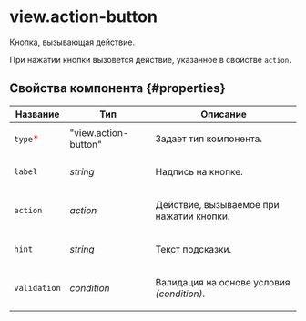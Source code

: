 # view.action-button

Кнопка, вызывающая действие.

При нажатии кнопки вызовется действие, указанное в свойстве `action`.

## Свойства компонента {#properties}

| Название                                 | Тип                  | Описание                                                 |
| ---------------------------------------- | -------------------- | -------------------------------------------------------- |
| `type`<span style="color: red">\*</span> | "view.action-button" | <p>Задает тип компонента.</p>                            |
| `label`                                  | _string_             | <p>Надпись на кнопке.</p>                                |
| `action`                                 | _action_             | <p>Действие, вызываемое при нажатии кнопки.</p>          |
| `hint`                                   | _string_             | <p>Текст подсказки.</p>                                  |
| `validation`                             | _condition_          | <p>Валидация на основе условия <em>(condition)</em>.</p> |
